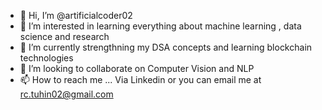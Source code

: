 - 👋 Hi, I’m @artificialcoder02
- 👀 I’m interested in learning everything about machine learning , data science and research
- 🌱 I’m currently strengthning my DSA concepts and learning blockchain technologies
- 💞️ I’m looking to collaborate on Computer Vision and NLP
- 📫 How to reach me ... Via Linkedin or you can email me at rc.tuhin02@gmail.com

<!---
artificialcoder02/artificialcoder02 is a ✨ special ✨ repository because its `README.md` (this file) appears on your GitHub profile.
You can click the Preview link to take a look at your changes.
--->
